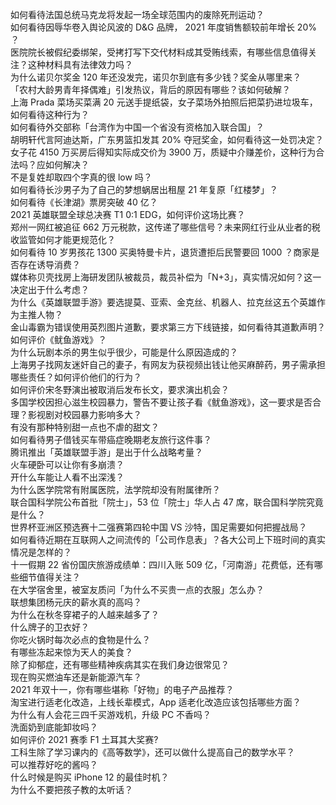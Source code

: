 如何看待法国总统马克龙将发起一场全球范围内的废除死刑运动？  
如何看待因辱华卷入舆论风波的 D&G 品牌， 2021 年度销售额较前年增长 20% ？  
医院院长被假纪委绑架，受拷打写下交代材料成其受贿线索，有哪些信息值得关注？这种材料具有法律效力吗？  
为什么诺贝尔奖金 120 年还没发完，诺贝尔到底有多少钱？奖金从哪里来？  
「农村大龄男青年择偶难」引发热议，背后的原因有哪些？该如何破解？  
上海 Prada 菜场买菜满 20 元送手提纸袋，女子菜场外拍照后把菜扔进垃圾车，如何看待这种行为？  
如何看待外交部称「台湾作为中国一个省没有资格加入联合国」？  
胡明轩代言阿迪达斯，广东男篮扣发其 20% 夺冠奖金，如何看待这一处罚决定？  
女子花 4150 万买房后得知实际成交价为 3900 万，质疑中介赚差价，这种行为合法吗？应如何解决？  
不是复姓却取四个字真的很 low 吗？  
如何看待长沙男子为了自己的梦想蜗居出租屋 21 年复原「红楼梦」？  
如何看待《长津湖》票房突破 40 亿？  
2021 英雄联盟全球总决赛 T1 0:1 EDG，如何评价这场比赛？  
郑州一网红被追征 662 万元税款，这传递了哪些信号？未来网红行业从业者的税收监管如何才能更规范化？  
如何看待 10 岁男孩花 1300 买奥特曼卡片，退货遭拒后民警要回 1000 ？商家是否存在诱导消费？  
媒体称贝壳找房上海研发团队被裁员，裁员补偿为「N+3」，真实情况如何？这一决定出于什么考虑？  
为什么《英雄联盟手游》要选提莫、亚索、金克丝、机器人、拉克丝这五个英雄作为主推人物？  
金山毒霸为错误使用英烈图片道歉，要求第三方下线链接，如何看待其道歉声明？  
如何评价《鱿鱼游戏》？  
为什么玩剧本杀的男生似乎很少，可能是什么原因造成的？  
上海男子找网友迷奸自己的妻子，有网友为获视频出钱让他买麻醉药，男子需承担哪些责任？如何评价他们的行为？  
如何评价宋冬野演出被取消后发布长文，要求演出机会？  
多国学校因担心滋生校园暴力，警告不要让孩子看《鱿鱼游戏》，这一要求是否合理？影视剧对校园暴力影响多大？  
有没有那种特别甜一点也不虐的甜文？  
如何看待男子借钱买车带癌症晚期老友旅行这件事？  
腾讯推出「英雄联盟手游」是出于什么战略考量？  
火车硬卧可以让你有多崩溃？  
开什么车能让人看不出深浅？  
为什么医学院常有附属医院，法学院却没有附属律所？  
联合国科学院公布首批「院士」，53 位「院士」华人占 47 席，联合国科学院究竟是什么？  
世界杯亚洲区预选赛十二强赛第四轮中国 VS 沙特，国足需要如何把握战局？  
如何看待近期在互联网人之间流传的「公司作息表」？各大公司上下班时间的真实情况是怎样的？  
十一假期 22 省份国庆旅游成绩单：四川入账 509 亿，「河南游」花费低，还有哪些细节值得关注？  
在大学宿舍里，被室友质问「为什么不买贵一点的衣服」怎么办？  
联想集团杨元庆的薪水真的高吗？  
为什么在秋冬穿裙子的人越来越多了？  
什么牌子的卫衣好？  
你吃火锅时每次必点的食物是什么？  
有哪些冻起来惊为天人的美食？  
除了抑郁症，还有哪些精神疾病其实在我们身边很常见？  
现在购买燃油车还是新能源汽车？  
2021 年双十一，你有哪些堪称「好物」的电子产品推荐？  
淘宝进行适老化改造，上线长辈模式，App 适老化改造应该包括哪些方面？  
为什么有人会花三四千买游戏机，升级 PC 不香吗？  
洗面奶到底能卸妆吗？  
如何评价 2021 赛季 F1 土耳其大奖赛?  
工科生除了学习课内的《高等数学》，还可以做什么提高自己的数学水平？  
可以推荐好吃的酱吗？  
什么时候是购买 iPhone 12 的最佳时机？  
为什么不要把孩子教的太听话？  
